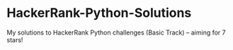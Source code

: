 # HackerRank-Python-Solutions
My solutions to HackerRank Python challenges (Basic Track) – aiming for 7 stars!
